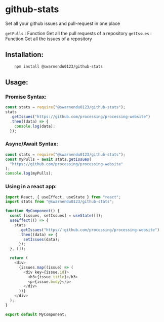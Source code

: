 # github-stats

Set all your github issues and pull-request in one place

`getPulls` : Function Get all the pull requests of a repository
`getIssues` : Function Get all the issues of a repository

## Installation:

```bash
    npm install @swarnendu0123/github-stats
```

## Usage:

### Promise Syntax:

```js
const stats = require("@swarnendu0123/github-stats");
stats
  .getIssues("https://github.com/processing/processing-website")
  .then((data) => {
    console.log(data);
  });
```

### Async/Await Syntax:

```js
const stats = require("@swarnendu0123/github-stats");
const myPulls = await stats.getIssues(
  "https://github.com/processing/processing-website"
);
console.log(myPulls);
```

### Using in a react app:

```js
import React, { useEffect, useState } from "react";
import stats from "@swarnendu0123/github-stats";

function MyComponent() {
  const [issues, setIssues] = useState([]);
  useEffect(() => {
    stats
      .getIssues("https//:github.com/processing/processing-website")
      .then((data) => {
        setIssues(data);
      });
  }, []);

  return (
    <div>
      {issues.map((issue) => (
        <div key={issue.id}>
          <h3>{issue.title}</h3>
          <p>{issue.body}</p>
        </div>
      ))}
    </div>
  );
}

export default MyComponent;
```
